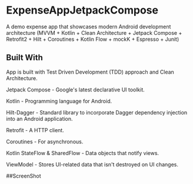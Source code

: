 # ExpenseAppJetpackCompose
A demo expense app that showcases modern Android development architecture (MVVM + Kotlin + Clean Architecture + Jetpack Compose + Retrofit2 + Hilt + Coroutines + Kotlin Flow + mockK + Espresso + Junit)

## Built With
App is built with Test Driven Development (TDD) approach and Clean Architecture.

Jetpack Compose - Google's latest declarative UI toolkit.

Kotlin - Programming language for Android.

Hilt-Dagger - Standard library to incorporate Dagger dependency injection into an Android application.

Retrofit - A HTTP client.

Coroutines - For asynchronous.

Kotlin StateFlow & SharedFlow - Data objects that notify views.

ViewModel - Stores UI-related data that isn't destroyed on UI changes.

##ScreenShot


